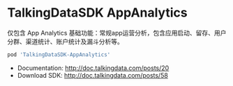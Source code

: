 # TalkingDataSDK AppAnalytics

仅包含 App Analytics 基础功能：常规app运营分析，包含应用启动、留存、用户分群、渠道统计、账户统计及漏斗分析等。

```ruby
pod 'TalkingDataSDK-AppAnalytics'
```

- Documentation: http://doc.talkingdata.com/posts/20
- Download SDK: http://doc.talkingdata.com/posts/58
